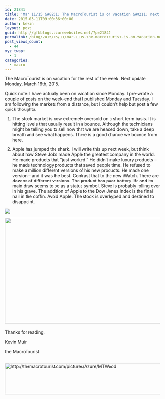 ```yaml
---
id: 21841
title: 'Mar 11/15 &#8211; The MacroTourist is on vacation &#8211; next update March 16th, 2015'
date: 2015-03-11T09:00:36+00:00
author: kevin
layout: post
guid: http://gfbblogs.azurewebsites.net/?p=21841
permalink: /blog/2015/03/11/mar-1115-the-macrotourist-is-on-vacation-next-update-march-16th-2015/
post_views_count:
  - 44
xyz_twap:
  - 1
categories:
  - macro
---
```

The MacroTourist is on vacation for the rest of the week. Next update Monday, March 16th, 2015.

Quick note: I have actually been on vacation since Monday. I pre-wrote a couple of posts on the week-end that I published Monday and Tuesday. I am following the markets from a distance, but I couldn&#8217;t help but post a few quick thoughts.

1. The stock market is now extremely oversold on a short term basis. It is hitting levels that usually result in a bounce. Although the technicians might be telling you to sell now that we are headed down, take a deep breath and see what happens. There is a good chance we bounce from here.

2. Apple has jumped the shark. I will write this up next week, but think about how Steve Jobs made Apple the greatest company in the world. He made products that &#8220;just worked.&#8221; He didn&#8217;t make luxury products &#8211; he made technology products that saved people time. He refused to make a million different versions of his new products. He made one version &#8211; and it was the best. Contrast that to the new iWatch. There are dozens of different versions. The product has poor battery life and its main draw seems to be as a status symbol. Steve is probably rolling over in his grave. The addition of Apple to the Dow Jones Index is the final nail in the coffin. Avoid Apple. The stock is overhyped and destined to disappoint.


  <img src="http://themacrotourist.com/pictures/Azure/Doyouevenmacro.png"><img class="alignnone wp-image-14271 size-full" style="padding-top: 1.0em; padding-bottom: 0.5em;" src="http://themacrotourist.com/pictures/Azure/Doyouevenmacro.png" style="margin:30px auto;display:block;" width="600" height="342">

Thanks for reading,
  
Kevin Muir
  
the MacroTourist


  <img src="http://themacrotourist.com/pictures/Azure/MTWood" alt="http://themacrotourist.com/pictures/Azure/MTWood" style="margin:30px auto;display:block;" width="600" height="100">